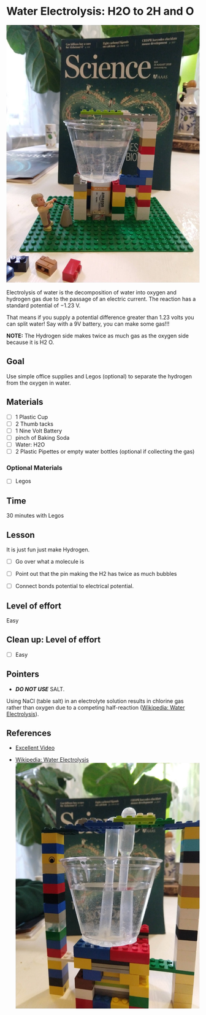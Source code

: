# Water Electrolysis: H2O to 2H and O
![H2O Lego](./images/H2O_Lego_2.jpg ) 

Electrolysis of water is the decomposition of water into oxygen and hydrogen gas due to the passage of an electric current. The reaction has a standard potential of −1.23 V.

 That means if you supply a potential difference greater than 1.23 volts you can split water!  Say with a 9V battery, you can make some gas!!!

 **NOTE:**  The Hydrogen side makes twice as much gas as the oxygen side because it is H2  O.  

## Goal
Use simple office supplies and Legos (optional) to separate the hydrogen from the oxygen in water.



## Materials
- [ ] 1 Plastic Cup
- [ ] 2 Thumb tacks
- [ ] 1 Nine Volt Battery
- [ ] pinch of Baking Soda
- [ ] Water: H2O
- [ ] 2 Plastic Pipettes or empty water bottles (optional if collecting the gas)

### Optional Materials
- [ ] Legos

## Time
30 minutes with Legos
## Lesson
It is just fun just make Hydrogen.
- [ ] Go over what a molecule is
- [ ] Point out that the pin making the H2 has twice as much bubbles
- [ ] Connect bonds potential to electrical potential.  


## Level of effort
Easy

## Clean up: Level of effort
- [ ] Easy

## Pointers

* ***DO NOT USE*** SALT.

Using NaCl (table salt) in an electrolyte solution results in chlorine gas rather than oxygen due to a competing half-reaction ([Wikipedia: Water Electrolysis](https://en.wikipedia.org/wiki/Electrolysis_of_water)).


## References
* [Excellent Video](https://www.youtube.com/watch?v=HQ9Fhd7P_HA)

* [Wikipedia: Water Electrolysis](https://en.wikipedia.org/wiki/Electrolysis_of_water)
![H2O Lego](./images/H2O_Lego.jpg )
